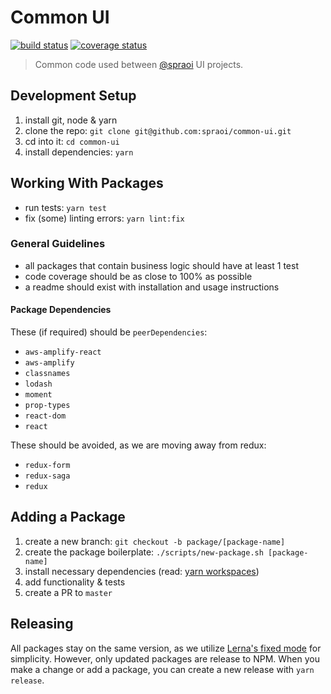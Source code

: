 # Common UI

[![build status](https://travis-ci.org/spraoi/common-ui.svg?branch=master)](https://travis-ci.org/spraoi/common-ui/)
[![coverage status](https://coveralls.io/repos/github/spraoi/common-ui/badge.svg?branch=master)](https://coveralls.io/github/spraoi/common-ui/)

> Common code used between [@spraoi](https://github.com/spraoi/) UI projects.

## Development Setup

1. install git, node & yarn
2. clone the repo: `git clone git@github.com:spraoi/common-ui.git`
3. cd into it: `cd common-ui`
4. install dependencies: `yarn`

## Working With Packages

- run tests: `yarn test`
- fix (some) linting errors: `yarn lint:fix`

### General Guidelines

- all packages that contain business logic should have at least 1 test
- code coverage should be as close to 100% as possible
- a readme should exist with installation and usage instructions

#### Package Dependencies

These (if required) should be `peerDependencies`:

- `aws-amplify-react`
- `aws-amplify`
- `classnames`
- `lodash`
- `moment`
- `prop-types`
- `react-dom`
- `react`

These should be avoided, as we are moving away from redux:

- `redux-form`
- `redux-saga`
- `redux`

## Adding a Package

1. create a new branch: `git checkout -b package/[package-name]`
2. create the package boilerplate: `./scripts/new-package.sh [package-name]`
3. install necessary dependencies (read: [yarn workspaces](https://yarnpkg.com/lang/en/docs/workspaces/))
4. add functionality & tests
5. create a PR to `master`

## Releasing

All packages stay on the same version, as we utilize [Lerna's fixed mode](https://github.com/lerna/lerna#fixedlocked-mode-default) for simplicity. However, only updated packages are release to NPM. When you make a change or add a package, you can create a new release with `yarn release`.
